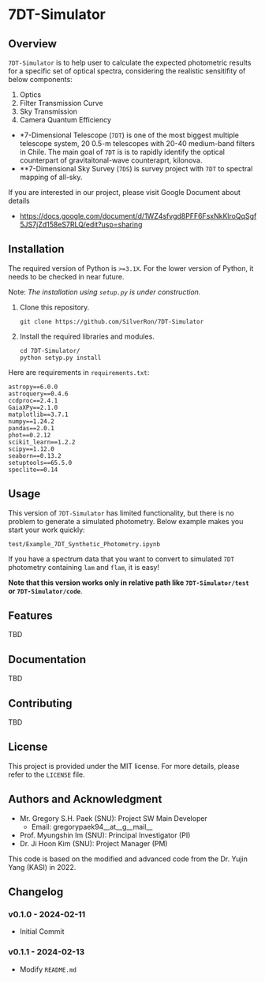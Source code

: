 # 7DT-Simulator

## Overview
`7DT-Simulator` is to help user to calculate the expected photometric results for a specific set of optical spectra, considering the realistic sensitifity of below components:
1. Optics
2. Filter Transmission Curve
3. Sky Transmission
4. Camera Quantum Efficiency

- *7-Dimensional Telescope (`7DT`) is one of the most biggest multiple telescope system, 20 0.5-m telescopes with 20-40 medium-band filters in Chile. The main goal of `7DT` is is to rapidly identify the optical counterpart of gravitaitonal-wave counteraprt, kilonova.
- **7-Dimensional Sky Survey (`7DS`) is survey project with `7DT` to spectral mapping of all-sky.

If you are interested in our project, please visit Google Document about details 
- https://docs.google.com/document/d/1WZ4sfvgd8PFF6FsxNkKlroQqSgf5JS7jZd158eS7RLQ/edit?usp=sharing

## Installation
The required version of Python is `>=3.1X`. For the lower version of Python, it needs to be checked in near future.

Note: *The installation using `setup.py` is under construction.*

1. Clone this repository.
	```
	git clone https://github.com/SilverRon/7DT-Simulator
	```

2. Install the required libraries and modules.
	```
	cd 7DT-Simulator/
	python setyp.py install
	```

Here are requirements in `requirements.txt`:
```
astropy==6.0.0
astroquery==0.4.6
ccdproc==2.4.1
GaiaXPy==2.1.0
matplotlib==3.7.1
numpy==1.24.2
pandas==2.0.1
phot==0.2.12
scikit_learn==1.2.2
scipy==1.12.0
seaborn==0.13.2
setuptools==65.5.0
speclite==0.14
```

## Usage
This version of `7DT-Simulator` has limited functionality, but there is no problem to generate a simulated photometry. Below example makes you start your work quickly:
```
test/Example_7DT_Synthetic_Photometry.ipynb
```
If you have a spectrum data that you want to convert to simulated `7DT` photometry containing `lam` and `flam`, it is easy! 

**Note that this version works only in relative path like `7DT-Simulator/test` or `7DT-Simulator/code`**.

## Features
TBD

## Documentation
TBD

## Contributing
TBD

## License

This project is provided under the MIT license. For more details, please refer to the `LICENSE` file.

## Authors and Acknowledgment

- Mr. Gregory S.H. Paek (SNU): Project SW Main Developer
	- Email: gregorypaek94__at__g__mail__
- Prof. Myungshin Im (SNU): Principal Investigator (PI)
- Dr. Ji Hoon Kim (SNU): Project Manager (PM)

This code is based on the modified and advanced code from the Dr. Yujin Yang (KASI) in 2022.

## Changelog
### v0.1.0 - 2024-02-11
- Initial Commit
### v0.1.1 - 2024-02-13
- Modify `README.md`